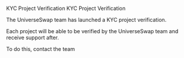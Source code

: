 # 
KYC Project Verification
KYC Project Verification

The UniverseSwap team has launched a KYC project verification.

Each project will be able to be verified by the UniverseSwap team and receive support after.

To do this, contact the team
